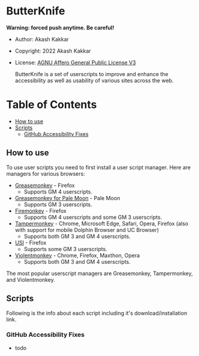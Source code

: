 # ButterKnife <!-- omit in toc -->

**Warning: forced push anytime. Be careful!**

- Author: Akash Kakkar
- Copyright: 2022 Akash Kakkar
- License: [AGNU Affero General Public License V3](LICENSE.md)

  ButterKnife is a set of userscripts to improve and enhance the accessibility as well as usability of various sites across the web.

# Table of Contents <!-- omit in toc -->

- [How to use](#how-to-use)
- [Scripts](#scripts)
  - [GitHub Accessibility Fixes](#github-accessibility-fixes)

## How to use

To use user scripts you need to first install a user script manager. Here are managers for various browsers:

- [Greasemonkey](http://www.greasespot.net/) - Firefox
  - Supports GM 4 userscripts.
- [Greasemonkey for Pale Moon](https://github.com/janekptacijarabaci/greasemonkey/releases) - Pale Moon
  - Supports GM 3 userscripts.
- [Firemonkey](https://addons.mozilla.org/firefox/addon/firemonkey/) - Firefox
  - Supports GM 4 userscripts and some GM 3 userscripts.
- [Tampermonkey](https://tampermonkey.net/) - Chrome, Microsoft Edge, Safari, Opera, Firefox (also with support for mobile Dolphin Browser and UC Browser)
  - Supports both GM 3 and GM 4 userscripts.
- [USI](https://addons.mozilla.org/firefox/addon/userunified-script-injector/) - Firefox
  - Supports some GM 3 userscripts.
- [Violentmonkey](https://violentmonkey.github.io/) - Chrome, Firefox, Maxthon, Opera
  - Supports both GM 3 and GM 4 userscripts.

The most popular userscript managers are Greasemonkey, Tampermonkey, and Violentmonkey.

## Scripts

Following is the info about each script including it's download/installation link.

### GitHub Accessibility Fixes

- todo
